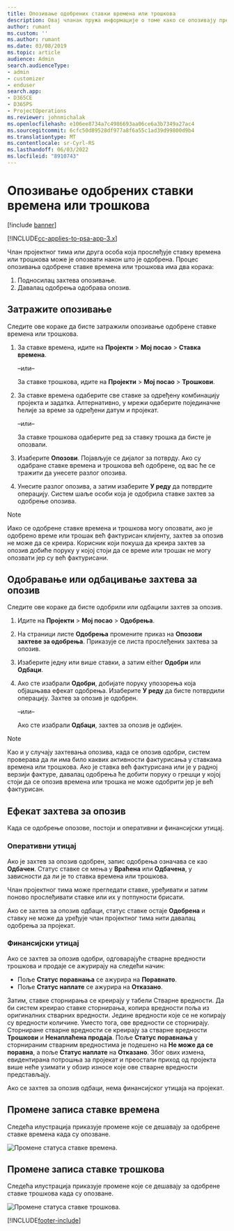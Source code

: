 ```yaml
---
title: Опозивање одобрених ставки времена или трошкова
description: Овај чланак пружа информације о томе како се опозивају претходно одобрено време или трансакција трошкова.
author: rumant
ms.custom: ''
ms.author: rumant
ms.date: 03/08/2019
ms.topic: article
audience: Admin
search.audienceType:
- admin
- customizer
- enduser
search.app:
- D365CE
- D365PS
- ProjectOperations
ms.reviewer: johnmichalak
ms.openlocfilehash: e106ee8734a7c4986693aa06ce6a3b7349a27ac4
ms.sourcegitcommit: 6cfc50d89528df977a8f6a55c1ad39d99800d9b4
ms.translationtype: MT
ms.contentlocale: sr-Cyrl-RS
ms.lasthandoff: 06/03/2022
ms.locfileid: "8910743"
---
```

# <a name="recall-approved-time-or-expense-entries"></a>Опозивање одобрених ставки времена или трошкова

[!include [banner](../includes/psa-now-project-operations.md)]

[!INCLUDE[cc-applies-to-psa-app-3.x](../includes/cc-applies-to-psa-app-3x.md)]

Члан пројектног тима или друга особа која прослеђује ставку времена или трошкова може је опозвати након што је одобрена. Процес опозивања одобрене ставке времена или трошкова има два корака:

1. Подносилац захтева опозивање.
2. Давалац одобрења одобрава опозив.

## <a name="request-a-recall"></a>Затражите опозивање

Следите ове кораке да бисте затражили опозивање одобрене ставке времена или трошкова.

1. За ставке времена, идите на **Пројекти** \> **Мој посао** \> **Ставка времена**.

    –или–

    За ставке трошкова, идите на **Пројекти** \> **Мој посао** \> **Трошкови**.

2. За ставке времена одаберите све ставке за одређену комбинацију пројекта и задатка. Алтернативно, у мрежи одаберите појединачне ћелије за време за одређени датум и пројекат.

    –или–

    За ставке трошкова одаберите ред за ставку трошка да бисте је опозвали.

3. Изаберите **Опозови**. Појављује се дијалог за потврду. Ако су одабране ставке времена и трошкова већ одобрене, од вас ће се тражити да унесете разлог опозива.
4. Унесите разлог опозива, а затим изаберите **У реду** да потврдите операцију. Систем шаље особи која је одобрила ставке захтев за одобрење опозива.

> [!NOTE]
> Иако се одобрене ставке времена и трошкова могу опозвати, ако је одобрено време или трошак већ фактурисан клијенту, захтев за опозив не може да се креира. Корисник који покуша да креира захтев за опозив добиће поруку у којој стоји да се време или трошак не могу опозвати јер су већ фактурисани.

## <a name="approve-or-reject-a-recall-request"></a>Одобравање или одбацивање захтева за опозив

Следите ове кораке да бисте одобрили или одбацили захтев за опозив.

1. Идите на **Пројекти** \> **Мој посао** \> **Одобрења**.
2. На страници листе **Одобрења** промените приказ на **Опозови захтеве за одобрења**. Приказује се листа прослеђених захтева за опозив.
3. Изаберите једну или више ставки, а затим either **Одобри** или **Одбаци**.
4. Ако сте изабрали **Одобри**, добијате поруку упозорења која објашњава ефекат одобрења. Изаберите **У реду** да бисте потврдили операцију. Захтев за опозив је одобрен.

    –или–

    Ако сте изабрали **Одбаци**, захтев за опозив је одбијен.

> [!NOTE]
> Као и у случају захтевања опозива, када се опозив одобри, систем проверава да ли има било каквих активности фактурисања у ставкама времена или трошкова. Ако је ставка већ фактурисана или је у радној верзији фактуре, давалац одобрења ће добити поруку о грешци у којој стоји да се опозив времена или трошка не може одобрити јер је већ фактурисан.

## <a name="impact-of-a-recall-request"></a>Ефекат захтева за опозив

Када се одобрење опозове, постоји и оперативни и финансијски утицај.

### <a name="operational-impact"></a>Оперативни утицај

Ако је захтев за опозив одобрен, запис одобрења означава се као **Одбачен**. Статус ставке се мења у **Враћена** или **Одбачена**, у зависности да ли је то ставка времена или трошкова.

Члан пројектног тима може прегледати ставке, уређивати и затим поново прослеђивати ставке или их у потпуности брисати.

Ако се захтев за опозив одбаци, статус ставке остаје **Одобрена** и ставку не може да уређује члан пројектног тима нити давалац одобрења за пројекат.

### <a name="financial-impact"></a>Финансијски утицај

Ако се захтев за опозив одобри, одговарајуће стварне вредности трошкова и продаје се ажурирају на следећи начин:

- Поље **Статус поравнања** се ажурира на **Поравнато**.
- Поље **Статус наплате** се ажурира на **Отказано**.

Затим, ставке сторнирања се креирају у табели Стварне вредности. Да би систем креирао ставке сторнирања, копира вредности поља из оригиналних стварних вредности. Једине вредности које се не копирају су вредности количине. Уместо тога, ове вредности се сторнирају. Сторниране стварне вредности се креирају за стварне вредности **Трошкови** и **Ненаплаћена продаја**. Поље **Статус поравнања** у сторнираним стварним вредностима је подешено на **Не може да се поравна**, а поље **Статус наплате** на **Отказано**. Због ових измена, евидентирана потрошња за пројекат и преостали приход од пројекта више неће узимати у обзир износе које ове стварне вредности представљају.

Ако се захтев за опозив одбаци, нема финансијског утицаја на пројекат.

## <a name="changes-to-time-entry-records"></a>Промене записа ставке времена

Следећа илустрација приказује промене које се дешавају за одобрене ставке времена када су опозване.

![Промене статуса ставке времена.](media/TimeEntryStateTransitions.png)

## <a name="changes-to-expense-entry-records"></a>Промене записа ставке трошкова

Следећа илустрација приказује промене које се дешавају за одобрене ставке трошкова када су опозване.

![Промене статуса ставке трошкова.](media/ExpenseEntryStateTransitions.png)


[!INCLUDE[footer-include](../includes/footer-banner.md)]
